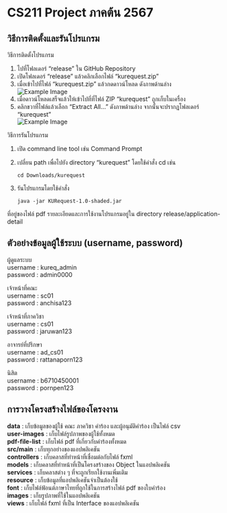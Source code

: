 # CS211 Project ภาคต้น 2567

## วิธีการติดตั้งและรันโปรแกรม
วิธีการติดตั้งโปรแกรม
1. ไปที่โฟลเดอร์ “release” ใน GitHub Repository
2. เปิดโฟลเดอร์ “release” แล้วคลิกเลือกไฟล์ “kurequest.zip”
3. เมื่อเข้าไปที่ไฟล์ “kurequest.zip” แล้วกดดาวน์โหลด ดังภาพด้านล่าง\
   ![Example Image](https://drive.google.com/uc?id=1V6rIHQPcuv71YVHBoXzoZZqAC7Qs0WbE)
4. เมื่อดาวน์โหลดเสร็จแล้วให้เข้าไปที่ที่ไฟล์ ZIP “kurequest” ถูกเก็บในเครื่อง
5. คลิกขวาที่ไฟล์แล้วเลือก “Extract All…” ดังภาพด้านล่าง จากนั้นจะปรากฏโฟลเดอร์ “kurequest”\
   ![Example Image](https://drive.google.com/uc?id=1QUCbGokiaF1XK8OXseqrC9ybPF6JNhrO)


วิธีการรันโปรแกรม
1. เปิด command line tool เช่น Command Prompt
2. เปลี่ยน path เพื่อไปยัง directory “kurequest” โดยใช้คำสั่ง cd เช่น

   ```cd Downloads/kurequest```
3. รันโปรแกรมโดยใช้คำสั่ง

   ```java -jar KURequest-1.0-shaded.jar```

ที่อยู่ของไฟล์ pdf รายละเอียดและการใช้งานโปรแกรมอยู่ใน directory release/application-detail

## ตัวอย่างข้อมูลผู้ใช้ระบบ (username, password) 
ผู้ดูแลระบบ\
username : kureq_admin\
password : admin0000


เจ้าหน้าที่คณะ\
username : sc01\
password : anchisa123


เจ้าหน้าที่ภาควิชา\
username : cs01\
password : jaruwan123


อาจารย์ที่ปรึกษา\
username : ad_cs01\
password : rattanaporn123


นิสิต\
username : b6710450001\
password : pornpen123



## การวางโครงสร้างไฟล์ของโครงงาน
**data** : เก็บข้อมูลของผู้ใช้ คณะ ภาควิชา คำร้อง และผู้อนุมัติคำร้อง เป็นไฟล์ csv\
**user-images** : เก็บไฟล์รูปภาพของผู้ใช้ทั้งหมด\
**pdf-file-list** : เก็บไฟล์ pdf ที่เกี่ยวกับคำร้องทั้งหมด\
**src/main** : เก็บทุกอย่างของแอปพลิเคชัน\
**controllers** : เก็บคลาสที่ทำหน้าที่เชื่อมต่อกับไฟล์ fxml\
**models** : เก็บคลาสที่ทำหน้าที่เป็นโครงสร้างของ Object ในแอปพลิเคชัน\
**services** : เก็บคลาสต่าง ๆ ที่จะถูกเรียกใช้งานเพิ่มเติม\
**resource** : เก็บข้อมูลที่แอปพลิเคชันจำเป็นต้องใช้\
**font** : เก็บไฟล์ฟ้อนต์ภาษาไทยที่ถูกใช้ในการสร้างไฟล์ pdf ของใบคำร้อง\
**images** : เก็บรูปภาพที่ใช้ในแอปพลิเคชัน\
**views** : เก็บไฟล์ fxml ที่เป็น Interface ของแอปพลิเคชัน

